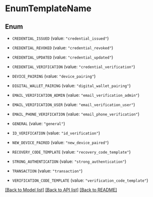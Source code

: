 # EnumTemplateName

## Enum


* `CREDENTIAL_ISSUED` (value: `"credential_issued"`)

* `CREDENTIAL_REVOKED` (value: `"credential_revoked"`)

* `CREDENTIAL_UPDATED` (value: `"credential_updated"`)

* `CREDENTIAL_VERIFICATION` (value: `"credential_verification"`)

* `DEVICE_PAIRING` (value: `"device_pairing"`)

* `DIGITAL_WALLET_PAIRING` (value: `"digital_wallet_pairing"`)

* `EMAIL_VERIFICATION_ADMIN` (value: `"email_verification_admin"`)

* `EMAIL_VERIFICATION_USER` (value: `"email_verification_user"`)

* `EMAIL_PHONE_VERIFICATION` (value: `"email_phone_verification"`)

* `GENERAL` (value: `"general"`)

* `ID_VERIFICATION` (value: `"id_verification"`)

* `NEW_DEVICE_PAIRED` (value: `"new_device_paired"`)

* `RECOVERY_CODE_TEMPLATE` (value: `"recovery_code_template"`)

* `STRONG_AUTHENTICATION` (value: `"strong_authentication"`)

* `TRANSACTION` (value: `"transaction"`)

* `VERIFICATION_CODE_TEMPLATE` (value: `"verification_code_template"`)


[[Back to Model list]](../README.md#documentation-for-models) [[Back to API list]](../README.md#documentation-for-api-endpoints) [[Back to README]](../README.md)


